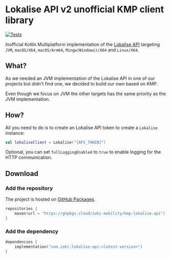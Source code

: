 # Lokalise API v2 unofficial KMP client library

[![Tests](https://github.com/ioki-mobility/kmp-lokalise-api/actions/workflows/tests.yml/badge.svg)](https://github.com/ioki-mobility/kmp-lokalise-api/actions/workflows/tests.yml)

Inofficial Kotlin Multiplatform implementation of the [Lokalise API](https://developers.lokalise.com/reference/lokalise-rest-api)
targeting `JVM`, `macOS/X64`, `macOS/Arm64`, `Mingw(Windows)/X64` and `Linux/X64`.

## What?

As we needed an JVM implementation of the Lokalise API in one of our projects 
but didn't find one, we decided to build our own based on KMP.

Even though we focus on JVM 
the other targets has the same priority as the JVM implementation.

## How?

All you need to do is to create an Lokalise API token to create a `Lokalise` instance:

```kotlin
val lokaliseClient = Lokalise("[API_TOKEN]")
```

Optional, you can set `fullLoggingEnabled` to `true` to enable logging for
the HTTP communication.

## Download

### Add the repository

The project is hosted on [GitHub Packages](https://github.com/orgs/ioki-mobility/packages?repo_name=kmp-lokalise-api).

```kotlin
repositories {
    maven(url = "https://ghpkgs.cloud/ioki-mobility/kmp-lokalise-api")
}
```

### Add the dependency

```kotlin
dependencies {
    implementation("com.ioki:lokalise-api:<latest-version>")
}
```